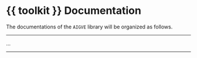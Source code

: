 # {{ toolkit }} Documentation

The documentations of the `AIGVE` library will be organized as follows.

-----------

...

-----------